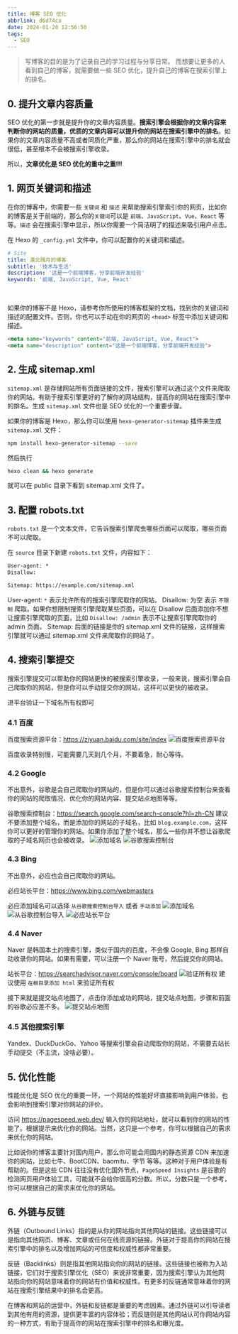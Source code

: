 ```yaml
---
title: 博客 SEO 优化
abbrlink: d6d74ca
date: 2024-01-28 12:56:50
tags:
  - SEO
---
```


> 写博客的目的是为了记录自己的学习过程与分享日常。
> 而想要让更多的人看到自己的博客，就需要做一些 SEO 优化，提升自己的博客在搜索引擎上的排名。

## 0. 提升文章内容质量

SEO 优化的第一步就是提升你的文章内容质量。**搜索引擎会根据你的文章内容来判断你的网站的质量，优质的文章内容可以提升你的网站在搜索引擎中的排名**。如果你的文章内容质量不高或者同质化严重，那么你的网站在搜索引擎中的排名就会很低，甚至根本不会被搜索引擎收录。

所以，**文章优化是 SEO 优化的重中之重!!!**

## 1. 网页关键词和描述

在你的博客中，你需要一些 `关键词` 和 `描述` 来帮助搜索引擎索引你的网页，比如你的博客是关于前端的，那么你的`关键词`可以是 `前端`、`JavaScript`、`Vue`、`React` 等等。`描述` 会在搜索引擎中显示，所以你需要一个简洁明了的描述来吸引用户点击。

在 Hexo 的 `_config.yml` 文件中，你可以配置你的关键词和描述。

```yml
# Site
title: 漠北残月的博客
subtitle: '技术与生活'
description: '这是一个前端博客，分享前端开发经验'
keywords: '前端, JavaScript, Vue, React'
```

<br/>

如果你的博客不是 Hexo，请参考你所使用的博客框架的文档，找到你的关键词和描述的配置文件。否则，你也可以手动在你的网页的 `<head>` 标签中添加关键词和描述。

```html
<meta name="keywords" content="前端, JavaScript, Vue, React">
<meta name="description" content="这是一个前端博客，分享前端开发经验">
```

## 2. 生成 sitemap.xml

`sitemap.xml` 是存储网站所有页面链接的文件，搜索引擎可以通过这个文件来爬取你的网站。有助于搜索引擎更好的了解你的网站结构，提高你的网站在搜索引擎中的排名。生成 `sitemap.xml` 文件也是 SEO 优化的一个重要步骤。

如果你的博客是 Hexo，那么你可以使用 `hexo-generator-sitemap` 插件来生成 `sitemap.xml` 文件：

```bash
npm install hexo-generator-sitemap --save
```

然后执行

```bash
hexo clean && hexo generate
```

就可以在 public 目录下看到 sitemap.xml 文件了。

## 3. 配置 robots.txt

`robots.txt` 是一个文本文件，它告诉搜索引擎爬虫哪些页面可以爬取，哪些页面不可以爬取。

在 `source` 目录下新建 `robots.txt` 文件，内容如下：

```txt
User-agent: *
Disallow:

Sitemap: https://example.com/sitemap.xml
```

User-agent: `*` 表示允许所有的搜索引擎爬取你的网站。
Disallow: 为空 表示 `不限制` 爬取。如果你想限制搜索引擎爬取某些页面，可以在 Disallow 后面添加你不想让搜索引擎爬取的页面，比如 `Disallow: /admin` 表示不让搜索引擎爬取你的 admin 页面。
Sitemap: 后面的链接是你的 sitemap.xml 文件的链接，这样搜索引擎就可以通过 sitemap.xml 文件来爬取你的网站了。

## 4. 搜索引擎提交
搜索引擎提交可以帮助你的网站更快的被搜索引擎收录，一般来说，搜索引擎会自己爬取你的网站，但是你可以手动提交你的网站，这样可以更快的被收录。

进平台验证一下域名所有权即可

### 4.1 百度
百度搜索资源平台：https://ziyuan.baidu.com/site/index
![百度搜索资源平台](https://pic1.zhimg.com/80/v2-be8824f3d8967c9e5ede5f3e99a29c30_1440w.webp)

百度收录特别慢，可能需要几天到几个月，不要着急，耐心等待。

### 4.2 Google
不出意外，谷歌是会自己爬取你的网站的，但是你可以通过谷歌搜索控制台来查看你的网站的爬取情况、优化你的网站内容、提交站点地图等等。

谷歌搜索控制台：https://search.google.com/search-console?hl=zh-CN
建议不要添加整个域名，而是添加你的网站的子域名，比如 `blog.example.com`，这样你可以更好的管理你的网站。如果你添加了整个域名，那么一些你并不想让谷歌爬取的子域名网页也会被收录。
![添加域名](https://pic4.zhimg.com/80/v2-8a507fbbea8eaaa4addb820bd8b98d77_1440w.webp)
![谷歌搜索控制台](https://pic4.zhimg.com/80/v2-ab27f59a037d0b8dd0b90004786cc317_1440w.webp)

### 4.3 Bing
不出意外，必应也会自己爬取你的网站。

必应站长平台：https://www.bing.com/webmasters

必应添加域名可以选择 `从谷歌搜索控制台导入` 或者 `手动添加`
![添加域名](https://pic2.zhimg.com/80/v2-3df1cb8e39277613c8d7cb25ef008911_1440w.webp)
![从谷歌控制台导入](https://pic2.zhimg.com/80/v2-436a8e937842698429e0ad6a33c5d0b1_1440w.webp)
![必应站长平台](https://pic4.zhimg.com/80/v2-7428d71d65c2a7b10547f140353170ef_1440w.webp)

### 4.4 Naver
Naver 是韩国本土的搜索引擎，类似于国内的百度，不会像 Google, Bing 那样自动收录你的网站。如果有需要，可以注册一个 Naver 账号，然后提交你的网站。

站长平台：https://searchadvisor.naver.com/console/board
![验证所有权](https://pic4.zhimg.com/80/v2-bfc7629a38b62d8b3cf20d4246961ea7_1440w.webp)
建议使用 `在根目录添加 html` 来验证所有权

接下来就是提交站点地图了，点击你添加成功的网站，提交站点地图，步骤和前面的谷歌必应差不多。
![提交站点地图](https://pic1.zhimg.com/80/v2-013f0170ff14a43711fdd8c20bcda004_1440w.webp)


### 4.5 其他搜索引擎

Yandex、DuckDuckGo、Yahoo 等搜索引擎会自动爬取你的网站，不需要去站长手动提交（不主流，没啥必要）。

## 5. 优化性能

性能优化是 SEO 优化的重要一环，一个网站的性能好坏直接影响到用户体验，也会影响到搜索引擎对你网站的评价。

访问 https://pagespeed.web.dev/ 输入你的网站地址，就可以看到你的网站的性能了。根据提示来优化你的网站。当然，这只是一个参考，你可以根据自己的需求来优化你的网站。

比如说你的博客主要针对国内用户，那么你可能会用国内的静态资源 CDN 来加速你的网站，比如七牛、BootCDN、baomitu、字节 等等。这种对于用户体验是有帮助的。但是这些 CDN 往往没有优化国外节点，`PageSpeed Insights` 是谷歌的检测网页用户体验工具，可能就不会给你很高的分数。所以，分数只是一个参考，你可以根据自己的需求来优化你的网站。

## 6. 外链与反链

外链（Outbound Links）指的是从你的网站指向其他网站的链接。这些链接可以是指向其他网页、博客、文章或任何在线资源的链接。外链对于提高你的网站在搜索引擎中的排名以及增加网站的可信度和权威性都非常重要。

反链（Backlinks）则是指其他网站指向你的网站的链接。这些链接也被称为入站链接，它们对于搜索引擎优化（SEO）来说非常重要，因为搜索引擎认为其他网站指向你的网站意味着你的网站有价值和权威性。有更多的反链通常意味着你的网站在搜索引擎结果中的排名会更高。

在博客和网站的运营中，外链和反链都是重要的考虑因素。通过外链可以引导读者到其他有用的资源，提供更丰富的内容体验；而反链则是其他网站认可你网站内容的一种方式，有助于提高你的网站在搜索引擎中的排名和曝光度。
